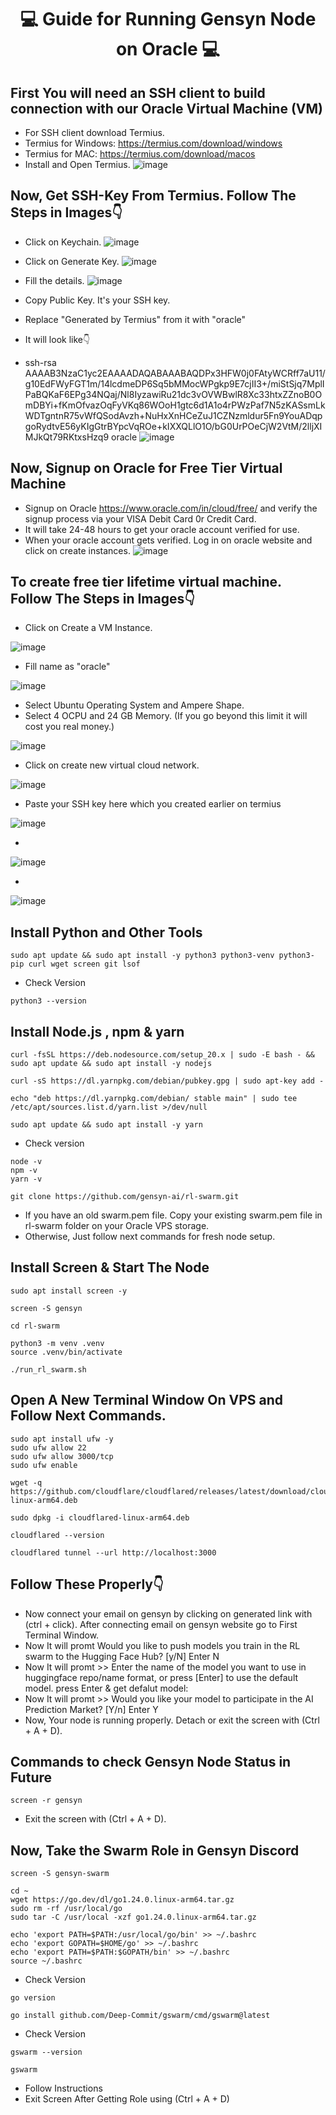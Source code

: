 <div align="center">

# 💻 Guide for Running Gensyn Node on Oracle 💻

</div>

## First You will need an SSH client to build connection with our Oracle Virtual Machine (VM)

* For SSH client download Termius.
* Termius for Windows: https://termius.com/download/windows
* Termius for MAC: https://termius.com/download/macos
* Install and Open Termius.
![image](https://github.com/The0xLedger/Gensyn_Node_Oracle_Guide/blob/Images/Termius.png)

## Now, Get SSH-Key From Termius. Follow The Steps in Images👇

* Click on Keychain.
![image](https://github.com/The0xLedger/Gensyn_Node_Oracle_Guide/blob/Images/1.png)

* Click on Generate Key.
![image](https://github.com/The0xLedger/Gensyn_Node_Oracle_Guide/blob/Images/2.png)

* Fill the details.
![image](https://github.com/The0xLedger/Gensyn_Node_Oracle_Guide/blob/Images/3.png)

* Copy Public Key. It's your SSH key.
* Replace "Generated by Termius" from it with "oracle"
* It will look like👇
* ssh-rsa AAAAB3NzaC1yc2EAAAADAQABAAABAQDPx3HFW0j0FAtyWCRff7aU11/g10EdFWyFGT1m/14lcdmeDP6Sq5bMMocWPgkp9E7cjII3+/miStSjq7MplIPaBQKaF6EPg34NQaj/Nl8IyzawiRu21dc3vOVWBwlR8Xc33htxZZnoB0OmDBYi+fKmOfvazOqFyVKq86WOoH1gtc6d1A1o4rPWzPaf7N5zKASsmLkWDTgntnR75vWfQSodAvzh+NuHxXnHCeZuJ1CZNzmldur5Fn9YouADqpgoRydtvE56yKIgGtrBYpcVqROe+kIXXQLlO1O/bG0UrPOeCjW2VtM/2lljXIMJkQt79RKtxsHzq9 oracle
![image](https://github.com/The0xLedger/Gensyn_Node_Oracle_Guide/blob/Images/4.png)



## Now, Signup on Oracle for Free Tier Virtual Machine

* Signup on Oracle https://www.oracle.com/in/cloud/free/ and verify the signup process via your VISA Debit Card 0r Credit Card.
* It will take 24-48 hours to get your oracle account verified for use.
* When your oracle account gets verified. Log in on oracle website and click on create instances.
![image](https://github.com/The0xLedger/Gensyn_Node_Oracle_Guide/blob/Images/Oracle%20Free%20Tier%20VM.png)

## To create free tier lifetime virtual machine. Follow The Steps in Images👇

* Click on Create a VM Instance.

![image](https://github.com/The0xLedger/Gensyn_Node_Oracle_Guide/blob/Images/5.png)

* Fill name as "oracle"

![image](https://github.com/The0xLedger/Gensyn_Node_Oracle_Guide/blob/Images/6.png)

* Select Ubuntu Operating System and Ampere Shape.
* Select 4 OCPU and 24 GB Memory. (If you go beyond this limit it will cost you real money.)

![image](https://github.com/The0xLedger/Gensyn_Node_Oracle_Guide/blob/Images/7.png)

* Click on create new virtual cloud network.

![image](https://github.com/The0xLedger/Gensyn_Node_Oracle_Guide/blob/Images/8.png)

* Paste your SSH key here which you created earlier on termius

![image](https://github.com/The0xLedger/Gensyn_Node_Oracle_Guide/blob/Images/9.png)

* 

![image](https://github.com/The0xLedger/Gensyn_Node_Oracle_Guide/blob/Images/10.png)

* 

![image](https://github.com/The0xLedger/Gensyn_Node_Oracle_Guide/blob/Images/11.png)

## Install Python and Other Tools

```
sudo apt update && sudo apt install -y python3 python3-venv python3-pip curl wget screen git lsof
```

* Check Version

```
python3 --version
```

## Install Node.js , npm & yarn

```
curl -fsSL https://deb.nodesource.com/setup_20.x | sudo -E bash - && sudo apt update && sudo apt install -y nodejs
```

```
curl -sS https://dl.yarnpkg.com/debian/pubkey.gpg | sudo apt-key add -
```

```
echo "deb https://dl.yarnpkg.com/debian/ stable main" | sudo tee /etc/apt/sources.list.d/yarn.list >/dev/null
```

```
sudo apt update && sudo apt install -y yarn
```

* Check version

```
node -v
npm -v
yarn -v
```

```
git clone https://github.com/gensyn-ai/rl-swarm.git
```

* If you have an old swarm.pem file. Copy your existing swarm.pem file in rl-swarm folder on your Oracle VPS storage.
* Otherwise, Just follow next commands for fresh node setup.

## Install Screen & Start The Node

```
sudo apt install screen -y
```

```
screen -S gensyn
```

```
cd rl-swarm
```

```
python3 -m venv .venv
source .venv/bin/activate
```

```
./run_rl_swarm.sh
```

## Open A New Terminal Window On VPS and Follow Next Commands.

```
sudo apt install ufw -y
sudo ufw allow 22
sudo ufw allow 3000/tcp
sudo ufw enable
```

```
wget -q https://github.com/cloudflare/cloudflared/releases/latest/download/cloudflared-linux-arm64.deb
```

```
sudo dpkg -i cloudflared-linux-arm64.deb
```

```
cloudflared --version
```

```
cloudflared tunnel --url http://localhost:3000
```

## Follow These Properly👇

* Now connect your email on gensyn by clicking on generated link with (ctrl + click). After connecting email on gensyn website go to First Terminal Window.
* Now It will promt Would you like to push models you train in the RL swarm to the Hugging Face Hub? [y/N] Enter N
* Now It will promt >> Enter the name of the model you want to use in huggingface repo/name format, or press [Enter] to use the default model. press Enter & get defalut model:
* Now It will promt >> Would you like your model to participate in the AI Prediction Market? [Y/n] Enter Y
* Now, Your node is running properly. Detach or exit the screen with (Ctrl + A + D).

## Commands to check Gensyn Node Status in Future

```
screen -r gensyn
```

* Exit the screen with (Ctrl + A + D).

## Now, Take the Swarm Role in Gensyn Discord

```
screen -S gensyn-swarm
```

```
cd ~
wget https://go.dev/dl/go1.24.0.linux-arm64.tar.gz
sudo rm -rf /usr/local/go
sudo tar -C /usr/local -xzf go1.24.0.linux-arm64.tar.gz
```

```
echo 'export PATH=$PATH:/usr/local/go/bin' >> ~/.bashrc
echo 'export GOPATH=$HOME/go' >> ~/.bashrc
echo 'export PATH=$PATH:$GOPATH/bin' >> ~/.bashrc
source ~/.bashrc
```

* Check Version

```
go version
```

```
go install github.com/Deep-Commit/gswarm/cmd/gswarm@latest
```

* Check Version

```
gswarm --version
```

```
gswarm
```

* Follow Instructions
* Exit Screen After Getting Role using (Ctrl + A + D)
